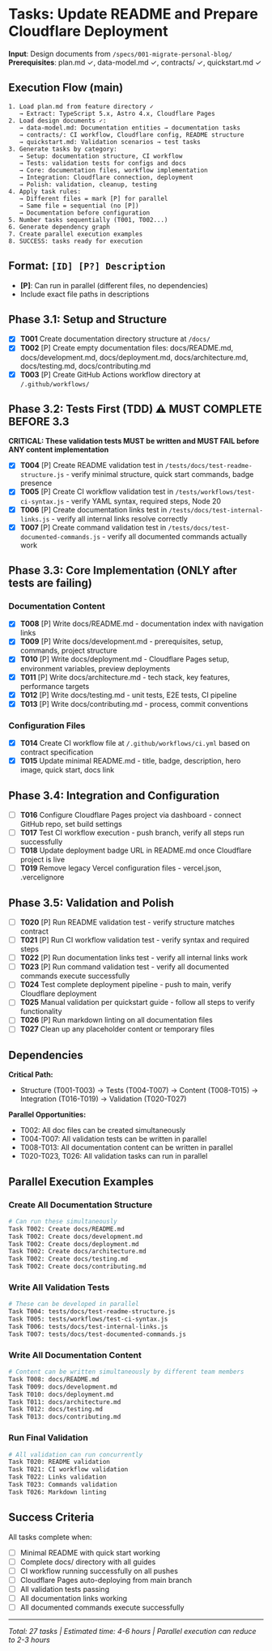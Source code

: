 # Tasks: Update README and Prepare Cloudflare Deployment

**Input**: Design documents from `/specs/001-migrate-personal-blog/`
**Prerequisites**: plan.md ✓, data-model.md ✓, contracts/ ✓, quickstart.md ✓

## Execution Flow (main)
```
1. Load plan.md from feature directory ✓
   → Extract: TypeScript 5.x, Astro 4.x, Cloudflare Pages
2. Load design documents ✓:
   → data-model.md: Documentation entities → documentation tasks
   → contracts/: CI workflow, Cloudflare config, README structure
   → quickstart.md: Validation scenarios → test tasks
3. Generate tasks by category:
   → Setup: documentation structure, CI workflow
   → Tests: validation tests for configs and docs
   → Core: documentation files, workflow implementation
   → Integration: Cloudflare connection, deployment
   → Polish: validation, cleanup, testing
4. Apply task rules:
   → Different files = mark [P] for parallel
   → Same file = sequential (no [P])
   → Documentation before configuration
5. Number tasks sequentially (T001, T002...)
6. Generate dependency graph
7. Create parallel execution examples
8. SUCCESS: tasks ready for execution
```

## Format: `[ID] [P?] Description`
- **[P]**: Can run in parallel (different files, no dependencies)
- Include exact file paths in descriptions

## Phase 3.1: Setup and Structure

- [x] **T001** Create documentation directory structure at `/docs/`
- [x] **T002** [P] Create empty documentation files: docs/README.md, docs/development.md, docs/deployment.md, docs/architecture.md, docs/testing.md, docs/contributing.md
- [x] **T003** [P] Create GitHub Actions workflow directory at `/.github/workflows/`

## Phase 3.2: Tests First (TDD) ⚠️ MUST COMPLETE BEFORE 3.3
**CRITICAL: These validation tests MUST be written and MUST FAIL before ANY content implementation**

- [x] **T004** [P] Create README validation test in `/tests/docs/test-readme-structure.js` - verify minimal structure, quick start commands, badge presence
- [x] **T005** [P] Create CI workflow validation test in `/tests/workflows/test-ci-syntax.js` - verify YAML syntax, required steps, Node 20
- [x] **T006** [P] Create documentation links test in `/tests/docs/test-internal-links.js` - verify all internal links resolve correctly
- [x] **T007** [P] Create command validation test in `/tests/docs/test-documented-commands.js` - verify all documented commands actually work

## Phase 3.3: Core Implementation (ONLY after tests are failing)

### Documentation Content
- [x] **T008** [P] Write docs/README.md - documentation index with navigation links
- [x] **T009** [P] Write docs/development.md - prerequisites, setup, commands, project structure
- [x] **T010** [P] Write docs/deployment.md - Cloudflare Pages setup, environment variables, preview deployments
- [x] **T011** [P] Write docs/architecture.md - tech stack, key features, performance targets
- [x] **T012** [P] Write docs/testing.md - unit tests, E2E tests, CI pipeline
- [x] **T013** [P] Write docs/contributing.md - process, commit conventions

### Configuration Files
- [x] **T014** Create CI workflow file at `/.github/workflows/ci.yml` based on contract specification
- [x] **T015** Update minimal README.md - title, badge, description, hero image, quick start, docs link

## Phase 3.4: Integration and Configuration

- [ ] **T016** Configure Cloudflare Pages project via dashboard - connect GitHub repo, set build settings
- [ ] **T017** Test CI workflow execution - push branch, verify all steps run successfully
- [ ] **T018** Update deployment badge URL in README.md once Cloudflare project is live
- [ ] **T019** Remove legacy Vercel configuration files - vercel.json, .vercelignore

## Phase 3.5: Validation and Polish

- [ ] **T020** [P] Run README validation test - verify structure matches contract
- [ ] **T021** [P] Run CI workflow validation test - verify syntax and required steps
- [ ] **T022** [P] Run documentation links test - verify all internal links work
- [ ] **T023** [P] Run command validation test - verify all documented commands execute successfully
- [ ] **T024** Test complete deployment pipeline - push to main, verify Cloudflare deployment
- [ ] **T025** Manual validation per quickstart guide - follow all steps to verify functionality
- [ ] **T026** [P] Run markdown linting on all documentation files
- [ ] **T027** Clean up any placeholder content or temporary files

## Dependencies

**Critical Path:**
- Structure (T001-T003) → Tests (T004-T007) → Content (T008-T015) → Integration (T016-T019) → Validation (T020-T027)

**Parallel Opportunities:**
- T002: All doc files can be created simultaneously
- T004-T007: All validation tests can be written in parallel
- T008-T013: All documentation content can be written in parallel
- T020-T023, T026: All validation tasks can run in parallel

## Parallel Execution Examples

### Create All Documentation Structure
```bash
# Can run these simultaneously
Task T002: Create docs/README.md
Task T002: Create docs/development.md
Task T002: Create docs/deployment.md
Task T002: Create docs/architecture.md
Task T002: Create docs/testing.md
Task T002: Create docs/contributing.md
```

### Write All Validation Tests
```bash
# These can be developed in parallel
Task T004: tests/docs/test-readme-structure.js
Task T005: tests/workflows/test-ci-syntax.js
Task T006: tests/docs/test-internal-links.js
Task T007: tests/docs/test-documented-commands.js
```

### Write All Documentation Content
```bash
# Content can be written simultaneously by different team members
Task T008: docs/README.md
Task T009: docs/development.md
Task T010: docs/deployment.md
Task T011: docs/architecture.md
Task T012: docs/testing.md
Task T013: docs/contributing.md
```

### Run Final Validation
```bash
# All validation can run concurrently
Task T020: README validation
Task T021: CI workflow validation
Task T022: Links validation
Task T023: Commands validation
Task T026: Markdown linting
```

## Success Criteria

All tasks complete when:
- [ ] Minimal README with quick start working
- [ ] Complete docs/ directory with all guides
- [ ] CI workflow running successfully on all pushes
- [ ] Cloudflare Pages auto-deploying from main branch
- [ ] All validation tests passing
- [ ] All documentation links working
- [ ] All documented commands execute successfully

---
*Total: 27 tasks | Estimated time: 4-6 hours | Parallel execution can reduce to 2-3 hours*
